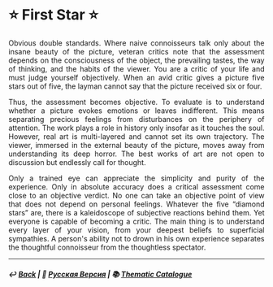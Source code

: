 # ⭐ First Star ⭐

<p align="justify">Obvious double standards. Where naive connoisseurs talk only about the insane beauty of the picture, veteran critics note that the assessment depends on the consciousness of the object, the prevailing tastes, the way of thinking, and the habits of the viewer. You are a critic of your life and must judge yourself objectively. When an avid critic gives a picture five stars out of five, the layman cannot say that the picture received six or four.</p>

<p align="justify">Thus, the assessment becomes objective. To evaluate is to understand whether a picture evokes emotions or leaves indifferent. This means separating precious feelings from disturbances on the periphery of attention. The work plays a role in history only insofar as it touches the soul. However, real art is multi-layered and cannot set its own trajectory. The viewer, immersed in the external beauty of the picture, moves away from understanding its deep horror. The best works of art are not open to discussion but endlessly call for thought.</p>

<p align="justify">Only a trained eye can appreciate the simplicity and purity of the experience. Only in absolute accuracy does a critical assessment come close to an objective verdict. No one can take an objective point of view that does not depend on personal feelings. Whatever the five “diamond stars” are, there is a kaleidoscope of subjective reactions behind them. Yet everyone is capable of becoming a critic. The main thing is to understand every layer of your vision, from your deepest beliefs to superficial sympathies. A person's ability not to drown in his own experience separates the thoughtful connoisseur from the thoughtless spectator. </p>

***

##### ↩️ [Back](index.md) | 🌻 [Русская Версия](first_star-2.md) | 📚 [Thematic Catalogue](index_t.md)
